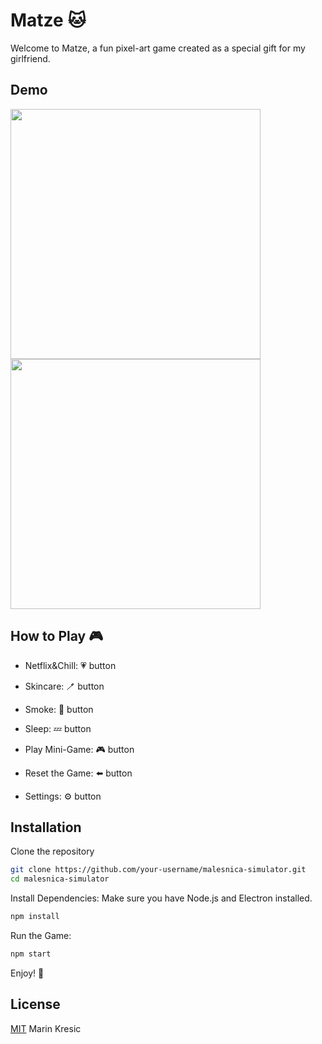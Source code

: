 
# Matze 🐱

Welcome to Matze, a fun pixel-art game created as a special gift for my girlfriend. 


## Demo

<img src="https://github.com/user-attachments/assets/72bd202c-e649-4133-b75c-31226fd3e9ec" width="400"/>
<img src="https://github.com/user-attachments/assets/c79f12e5-b851-4836-a38e-f0600842fe43" width="400"/>




## How to Play 🎮

- Netflix&Chill: 💗 button

- Skincare: 🪥 button

- Smoke: 🚬 button

- Sleep: 💤 button

- Play Mini-Game: 🎮 button

- Reset the Game: ⬅️ button

- Settings: ⚙️ button


## Installation

Clone the repository

```bash
git clone https://github.com/your-username/malesnica-simulator.git
cd malesnica-simulator
```
Install Dependencies:
Make sure you have Node.js and Electron installed.

```bash
npm install
```
Run the Game:

```bash
npm start
```
Enjoy! 🎉
## License

[MIT](https://choosealicense.com/licenses/mit/) Marin Kresic

